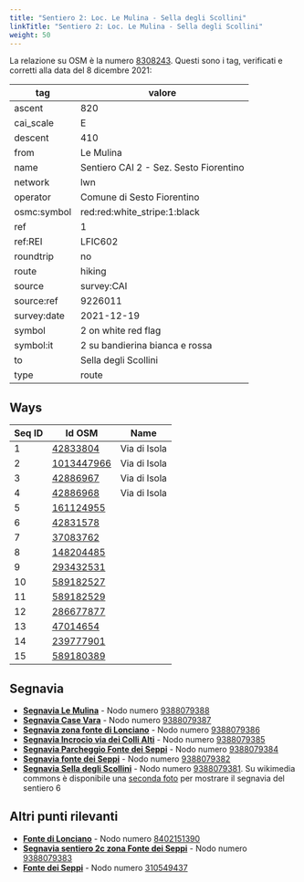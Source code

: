 ```yaml
---
title: "Sentiero 2: Loc. Le Mulina - Sella degli Scollini"
linkTitle: "Sentiero 2: Loc. Le Mulina - Sella degli Scollini"
weight: 50
---
```


La relazione su OSM è la numero [8308243]. Questi sono i tag, verificati e corretti alla data del 8 dicembre 2021:

| tag | valore |
|-----|--------|
| ascent | 820  |
| cai_scale | E |
| descent | 410 |
| from | Le Mulina |
| name | Sentiero CAI 2 - Sez. Sesto Fiorentino |
| network | lwn |
| operator | Comune di Sesto Fiorentino |
| osmc:symbol | red:red:white_stripe:1:black |
| ref | 1 |
| ref:REI | LFIC602 |
| roundtrip | no |
| route | hiking |
| source | survey:CAI |
| source:ref |9226011 |
| survey:date | 2021-12-19 |
| symbol | 2 on white red flag |
| symbol:it | 2 su bandierina bianca e rossa |
| to | Sella degli Scollini |
| type | route |

## Ways

| Seq ID | Id OSM       | Name         |
|--------|--------------|--------------|
|  1     | [42833804]   | Via di Isola |
|  2     | [1013447966] | Via di Isola |
|  3     | [42886967]   | Via di Isola |
|  4     | [42886968]   | Via di Isola |
|  5     | [161124955]  |              |
|  6     | [42831578]   |              |
|  7     | [37083762]   |              |
|  8     | [148204485]  |              |
|  9     | [293432531]  |              |
| 10     | [589182527]  |              |
| 11     | [589182529]  |              |
| 12     | [286677877]  |              |
| 13     | [47014654]   |              |
| 14     | [239777901]  |              |
| 15     | [589180389]  |              |

## Segnavia

- **[Segnavia Le Mulina]** - Nodo numero [9388079388]
- **[Segnavia Case Vara]** - Nodo numero [9388079387]
- **[Segnavia zona fonte di Lonciano]** - Nodo numero [9388079386]
- **[Segnavia Incrocio via dei Colli Alti]** - Nodo numero [9388079385]
- **[Segnavia Parcheggio Fonte dei Seppi]** - Nodo numero [9388079384]
- **[Segnavia fonte dei Seppi]** - Nodo numero [9388079382]
- **[Segnavia Sella degli Scollini]** - Nodo numero [9388079381]. Su wikimedia commons è disponibile una [seconda foto] per mostrare il segnavia del sentiero 6

## Altri punti rilevanti

- **[Fonte di Lonciano]** - Nodo numero [8402151390]
- **[Segnavia sentiero 2c zona Fonte dei Seppi]** - Nodo numero [9388079383]
- **[Fonte dei Seppi]** - Nodo numero [310549437]

[8308243]:https://www.openstreetmap.org/relation/8308243

[42833804]:https://www.openstreetmap.org/way/42833804
[1013447966]:https://www.openstreetmap.org/way/1013447966
[42886967]:https://www.openstreetmap.org/way/42886967
[42886968]:https://www.openstreetmap.org/way/42886968
[161124955]:https://www.openstreetmap.org/way/161124955
[42831578]:https://www.openstreetmap.org/way/42831578
[37083762]:https://www.openstreetmap.org/way/37083762
[148204485]:https://www.openstreetmap.org/way/148204485
[293432531]:https://www.openstreetmap.org/way/293432531
[589182527]:https://www.openstreetmap.org/way/589182527
[589182529]:https://www.openstreetmap.org/way/589182529
[286677877]:https://www.openstreetmap.org/way/286677877
[47014654]:https://www.openstreetmap.org/way/47014654
[239777901]:https://www.openstreetmap.org/way/239777901
[589180389]:https://www.openstreetmap.org/way/589180389

[Segnavia Le Mulina]:https://commons.wikimedia.org/wiki/File:Segnavia_Sentieri_2_e_1b_-_Monte_Morello_-_loc._Le_Mulina.jpg
[Segnavia Case Vara]:https://commons.wikimedia.org/wiki/File:Segnavia_sentiero_2_-_Monte_Morello_-_Case_Vara.jpg
[Segnavia zona fonte di Lonciano]:https://commons.wikimedia.org/wiki/File:Segnavia_sentiero_2_-_Monte_Morello_-_Zona_Fonte_di_Lonciano.jpg
[Segnavia Incrocio via dei Colli Alti]:https://commons.wikimedia.org/wiki/File:Segnavia_sentiero_2_-_Monte_Morello_-_Incrocio_Via_dei_Colli_Alti.jpg
[Segnavia Parcheggio Fonte dei Seppi]:https://commons.wikimedia.org/wiki/File:Segnavia_Sentiero_2_-_Monte_Morello_-_Parcheggio_Fonte_dei_Seppi.jpg
[Segnavia fonte dei Seppi]:https://commons.wikimedia.org/wiki/File:Segnavia_sentiero_2_-_Monte_Morello_-_Fonte_dei_Seppi.jpg
[Segnavia Sella degli Scollini]:https://commons.wikimedia.org/wiki/File:Segnavia_Sella_degli_Scollini_-_Monte_Morello.jpg
[Seconda foto]:https://commons.wikimedia.org/wiki/File:Segnavia_Sella_degli_Scollini_-_Monte_Morello_(2).jpg

[Fonte di Lonciano]:https://commons.wikimedia.org/wiki/File:Monte_Morello_-_Fonte_di_Lonciano.jpg
[Segnavia sentiero 2c zona Fonte dei Seppi]:https://commons.wikimedia.org/wiki/File:Segnavia_sentiero_2c_-_Monte_Morello_-_Zona_Fonte_dei_Seppi.jpg
[Fonte dei Seppi]:https://commons.wikimedia.org/wiki/File:Fonte_dei_Seppi.jpg


[9388079388]:https://www.openstreetmap.org/node/9388079388
[9388079387]:https://www.openstreetmap.org/node/9388079387
[9388079386]:https://www.openstreetmap.org/node/9388079386
[9388079385]:https://www.openstreetmap.org/node/9388079385
[9388079384]:https://www.openstreetmap.org/node/9388079384
[9388079382]:https://www.openstreetmap.org/node/9388079382
[9388079381]:https://www.openstreetmap.org/node/9388079381
[9321452202]:https://www.openstreetmap.org/node/9321452202
[9321456995]:https://www.openstreetmap.org/node/9321456995
[9322404821]:https://www.openstreetmap.org/node/9322404821

[8402151390]:https://www.openstreetmap.org/node/8402151390
[9388079383]:https://www.openstreetmap.org/node/9388079383
[310549437]:https://www.openstreetmap.org/node/310549437



